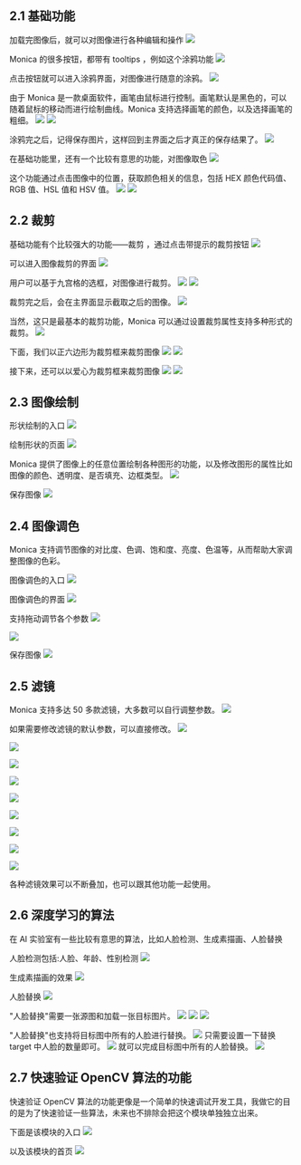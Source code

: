 ## 2.1 基础功能
加载完图像后，就可以对图像进行各种编辑和操作
![](images/1-1.png)

Monica 的很多按钮，都带有 tooltips ，例如这个涂鸦功能
![](images/1-2.png)

点击按钮就可以进入涂鸦界面，对图像进行随意的涂鸦。
![](images/1-3.png)

由于 Monica 是一款桌面软件，画笔由鼠标进行控制。画笔默认是黑色的，可以随着鼠标的移动而进行绘制曲线。Monica 支持选择画笔的颜色，以及选择画笔的粗细。
![](images/1-4.png)
![](images/1-5.png)

涂鸦完之后，记得保存图片，这样回到主界面之后才真正的保存结果了。
![](images/1-6.png)

在基础功能里，还有一个比较有意思的功能，对图像取色
![](images/1-7.png)

这个功能通过点击图像中的位置，获取颜色相关的信息，包括 HEX 颜色代码值、RGB 值、HSL 值和 HSV 值。
![](images/1-8.png)
![](images/1-9.png)

## 2.2 裁剪
基础功能有个比较强大的功能——裁剪 ，通过点击带提示的裁剪按钮
![](images/2-1.png)

可以进入图像裁剪的界面
![](images/2-2.png)

用户可以基于九宫格的选框，对图像进行裁剪。
![](images/2-3.png)
![](images/2-4.png)

裁剪完之后，会在主界面显示截取之后的图像。
![](images/2-5.png)

当然，这只是最基本的裁剪功能，Monica 可以通过设置裁剪属性支持多种形式的裁剪。
![](images/2-6.png)

下面，我们以正六边形为裁剪框来裁剪图像
![](images/2-7.png)
![](images/2-8.png)

接下来，还可以以爱心为裁剪框来裁剪图像
![](images/2-9.png)
![](images/2-10.png)


## 2.3 图像绘制
形状绘制的入口
![](images/3-1.png)

绘制形状的页面
![](images/3-2.png)

Monica 提供了图像上的任意位置绘制各种图形的功能，以及修改图形的属性比如图像的颜色、透明度、是否填充、边框类型。
![](images/3-3.png)

保存图像
![](images/3-4.png)

## 2.4 图像调色
Monica 支持调节图像的对比度、色调、饱和度、亮度、色温等，从而帮助大家调整图像的色彩。

图像调色的入口
![](images/4-1.png)

图像调色的界面
![](images/4-2.png)

支持拖动调节各个参数
![](images/4-3.png)

![](images/4-4.png)

保存图像
![](images/4-5.png)

## 2.5 滤镜
Monica 支持多达 50 多款滤镜，大多数可以自行调整参数。
![](images/5-1.png)

如果需要修改滤镜的默认参数，可以直接修改。
![](images/5-2.png)

![](images/5-3.png)

![](images/5-4.png)

![](images/5-5.png)

![](images/5-6.png)

![](images/5-7.png)

![](images/5-8.png)

![](images/5-9.png)

![](images/5-10.png)

各种滤镜效果可以不断叠加，也可以跟其他功能一起使用。


## 2.6 深度学习的算法
在 AI 实验室有一些比较有意思的算法，比如人脸检测、生成素描画、人脸替换

人脸检测包括:人脸、年龄、性别检测
![](images/6-1.png)

生成素描画的效果
![](images/6-2.png)

人脸替换
![](images/6-3.png)

"人脸替换"需要一张源图和加载一张目标图片。
![](images/6-4.png)
![](images/6-5.png)
![](images/6-6.png)

"人脸替换"也支持将目标图中所有的人脸进行替换。
![](images/6-7.png)
只需要设置一下替换 target 中人脸的数量即可。
![](images/6-8.png)
就可以完成目标图中所有的人脸替换。
![](images/6-9.png)

## 2.7 快速验证 OpenCV 算法的功能

快速验证 OpenCV 算法的功能更像是一个简单的快速调试开发工具，我做它的目的是为了快速验证一些算法，未来也不排除会把这个模块单独独立出来。

下面是该模块的入口
![](images/7-1.png)

以及该模块的首页
![](images/7-2.png)